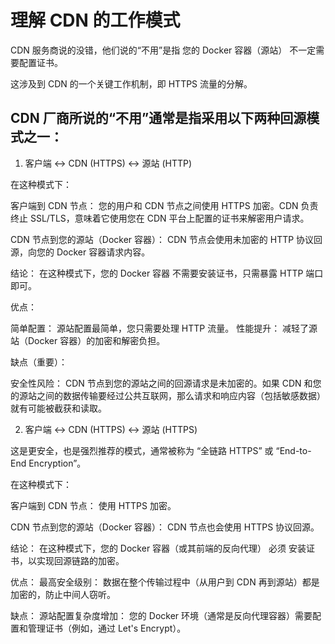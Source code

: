 # 理解 CDN 的工作模式

CDN 服务商说的没错，他们说的“不用”是指 您的 Docker 容器（源站） 不一定需要配置证书。

这涉及到 CDN 的一个关键工作机制，即 HTTPS 流量的分解。

## CDN 厂商所说的“不用”通常是指采用以下两种回源模式之一：

1. 客户端 ↔ CDN (HTTPS) ↔ 源站 (HTTP)

在这种模式下：

客户端到 CDN 节点： 您的用户和 CDN 节点之间使用 HTTPS 加密。CDN 负责终止 SSL/TLS，意味着它使用您在 CDN 平台上配置的证书来解密用户请求。

CDN 节点到您的源站（Docker 容器）： CDN 节点会使用未加密的 HTTP 协议回源，向您的 Docker 容器请求内容。

结论： 在这种模式下，您的 Docker 容器 不需要安装证书，只需暴露 HTTP 端口 即可。

优点：

简单配置： 源站配置最简单，您只需要处理 HTTP 流量。
性能提升： 减轻了源站（Docker 容器）的加密和解密负担。

缺点（重要）：

安全性风险： CDN 节点到您的源站之间的回源请求是未加密的。如果 CDN 和您的源站之间的数据传输要经过公共互联网，那么请求和响应内容（包括敏感数据）就有可能被截获和读取。

2. 客户端 ↔ CDN (HTTPS) ↔ 源站 (HTTPS)

这是更安全，也是强烈推荐的模式，通常被称为 “全链路 HTTPS” 或 “End-to-End Encryption”。

在这种模式下：

客户端到 CDN 节点： 使用 HTTPS 加密。

CDN 节点到您的源站（Docker 容器）： CDN 节点也会使用 HTTPS 协议回源。

结论： 在这种模式下，您的 Docker 容器（或其前端的反向代理） 必须 安装证书，以实现回源链路的加密。

优点：
最高安全级别： 数据在整个传输过程中（从用户到 CDN 再到源站）都是加密的，防止中间人窃听。

缺点：
源站配置复杂度增加： 您的 Docker 环境（通常是反向代理容器）需要配置和管理证书（例如，通过 Let's Encrypt）。